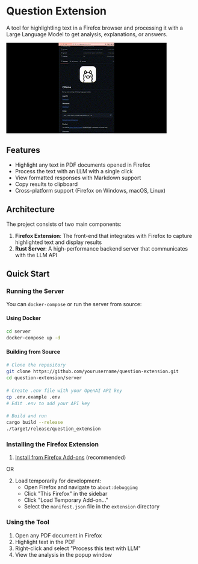 # Question Extension 

A tool for highlightling text in a Firefox browser and processing it with a Large Language Model to get analysis, explanations, or answers.

![Example GIF](docs/media/question-extension-example.gif)

## Features

- Highlight any text in PDF documents opened in Firefox
- Process the text with an LLM with a single click
- View formatted responses with Markdown support
- Copy results to clipboard
- Cross-platform support (Firefox on Windows, macOS, Linux)

## Architecture

The project consists of two main components:

1. **Firefox Extension**: The front-end that integrates with Firefox to capture highlighted text and display results
2. **Rust Server**: A high-performance backend server that communicates with the LLM API

## Quick Start

### Running the Server

You can `docker-compose` or run the server from source:

#### Using Docker

```bash
cd server
docker-compose up -d
```

#### Building from Source

```bash
# Clone the repository
git clone https://github.com/yourusername/question-extension.git
cd question-extension/server

# Create .env file with your OpenAI API key
cp .env.example .env
# Edit .env to add your API key

# Build and run
cargo build --release
./target/release/question_extension
```

### Installing the Firefox Extension

1. [Install from Firefox Add-ons](https://addons.mozilla.org/en-US/firefox/addon/question-extension/) (recommended)

OR

2. Load temporarily for development:
   - Open Firefox and navigate to `about:debugging`
   - Click "This Firefox" in the sidebar
   - Click "Load Temporary Add-on..."
   - Select the `manifest.json` file in the `extension` directory

### Using the Tool

1. Open any PDF document in Firefox
2. Highlight text in the PDF
3. Right-click and select "Process this text with LLM"
4. View the analysis in the popup window